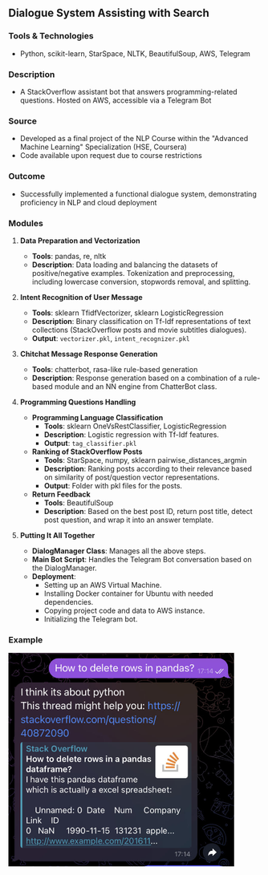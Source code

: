 ## Dialogue System Assisting with Search

### Tools & Technologies
- Python, scikit-learn, StarSpace, NLTK, BeautifulSoup, AWS, Telegram

### Description
- A StackOverflow assistant bot that answers programming-related questions. Hosted on AWS, accessible via a Telegram Bot

### Source
- Developed as a final project of the NLP Course within the "Advanced Machine Learning" Specialization (HSE, Coursera)
- Code available upon request due to course restrictions

### Outcome
- Successfully implemented a functional dialogue system, demonstrating proficiency in NLP and cloud deployment

### Modules
1. **Data Preparation and Vectorization**
   - **Tools**: pandas, re, nltk
   - **Description**: Data loading and balancing the datasets of positive/negative examples. Tokenization and preprocessing, including lowercase conversion, stopwords removal, and splitting.
   
2. **Intent Recognition of User Message**
   - **Tools**: sklearn TfidfVectorizer, sklearn LogisticRegression
   - **Description**: Binary classification on Tf-Idf representations of text collections (StackOverflow posts and movie subtitles dialogues).
   - **Output**: `vectorizer.pkl`, `intent_recognizer.pkl`
   
3. **Chitchat Message Response Generation**
   - **Tools**: chatterbot, rasa-like rule-based generation
   - **Description**: Response generation based on a combination of a rule-based module and an NN engine from ChatterBot class.
   
4. **Programming Questions Handling**
   - **Programming Language Classification**
     - **Tools**: sklearn OneVsRestClassifier, LogisticRegression
     - **Description**: Logistic regression with Tf-Idf features.
     - **Output**: `tag_classifier.pkl`
   - **Ranking of StackOverflow Posts**
     - **Tools**: StarSpace, numpy, sklearn pairwise_distances_argmin
     - **Description**: Ranking posts according to their relevance based on similarity of post/question vector representations.
     - **Output**: Folder with pkl files for the posts.
   - **Return Feedback**
     - **Tools**: BeautifulSoup
     - **Description**: Based on the best post ID, return post title, detect post question, and wrap it into an answer template.
   
5. **Putting It All Together**
   - **DialogManager Class**: Manages all the above steps.
   - **Main Bot Script**: Handles the Telegram Bot conversation based on the DialogManager.
   - **Deployment**:
     - Setting up an AWS Virtual Machine.
     - Installing Docker container for Ubuntu with needed dependencies.
     - Copying project code and data to AWS instance.
     - Initializing the Telegram bot.

### Example
<img src="https://github.com/ytrushkina/NLP/blob/master/dialogues-system/screenshot.jpg" alt="Bot in Action" width="450"/>

